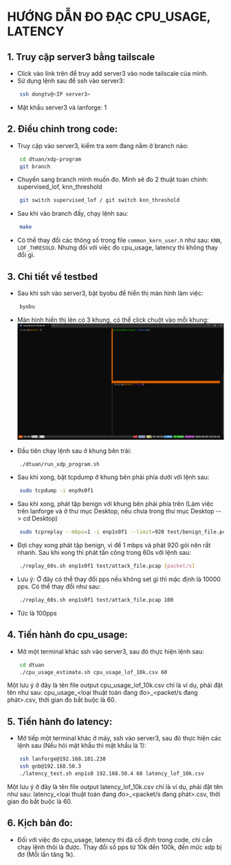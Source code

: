 # HƯỚNG DẪN ĐO ĐẠC CPU_USAGE, LATENCY
## 1. Truy cập server3 bằng tailscale
- Click vào link trên để truy add server3 vào node tailscale của mình.
- Sử dụng lệnh sau để ssh vào server3: 
```bash
    ssh dongtv@<IP server3>
```
- Mật khẩu server3 và lanforge: 1

## 2. Điều chỉnh trong code:
- Truy cập vào server3, kiểm tra xem đang nằm ở branch nào:
```bash
    cd dtuan/xdp-program
    git branch
```
- Chuyển sang branch mình muốn đo. Mình sẽ đo 2 thuật toán chính: supervised_lof, knn_threshold
```bash
    git switch supervised_lof / git switch knn_threshold
```
- Sau khi vào branch đấy, chạy lệnh sau:
```bash
    make
```
- Có thể thay đổi các thông số trong file `common_kern_user.h` như sau: `KNN`, `LOF_THRESOLD`. Nhưng đối với việc đo cpu_usage, latency thì không thay đổi gì.

## 3. Chi tiết về testbed
- Sau khi ssh vào server3, bật byobu để hiển thị màn hình làm việc:
```bash
    byobu
```
- Màn hình hiển thị lên có 3 khung, có thể click chuột vào mỗi khung: 
![Image 1](img/Image1.png)

- Đầu tiên chạy lệnh sau ở khung bên trái:
```bash
    ./dtuan/run_xdp_program.sh
```
- Sau khi xong, bật tcpdump ở khung bên phải phía dưới với lệnh sau:
```bash
    sudo tcpdump -i enp9s0f1
```
- Sau khi xong, phát tập benign với khung bên phải phía trên (Làm việc trên lanforge và ở thư mục Desktop, nếu chưa trong thư mục Desktop --> cd Desktop)
```bash
    sudo tcpreplay --mbps=1 -i enp1s0f1 --limit=920 test/benign_file.pcap
```
- Đợi chạy xong phát tập benign, vì để 1 mbps và phát 920 gói nên rất nhanh. Sau khi xong thì phát tấn công trong 60s với lệnh sau:
```bash
    ./replay_60s.sh enp1s0f1 test/attack_file.pcap [packet/s]
```
- Lưu ý: Ở đây có thể thay đổi pps nếu không set gì thì mặc định là 10000 pps. Có thể thay đổi như sau:
```bash
    ./replay_60s.sh enp1s0f1 test/attack_file.pcap 100
```
- Tức là 100pps
## 4. Tiến hành đo cpu_usage:
- Mở một terminal khác ssh vào server3, sau đó thực hiện lệnh sau:
```bash
    cd dtuan
    ./cpu_usage_estimate.sh cpu_usage_lof_10k.csv 60
```
Một lưu ý ở đây là tên file output cpu_usage_lof_10k.csv chỉ là ví dụ, phải đặt tên như sau: cpu_usage_<loại thuật toán đang đo>_<packet/s đang phát>.csv, thời gian đo bắt buộc là 60.

## 5. Tiến hành đo latency:
- Mở tiếp một terminal khác ở máy, ssh vào server3, sau đó thực hiện các lệnh sau (Nếu hỏi mật khẩu thì mật khẩu là 1):
```bash
    ssh lanforge@192.168.101.238
    ssh gnb@192.168.50.3
    ./latency_test.sh enp1s0 192.168.50.4 60 latency_lof_10k.csv
```
Một lưu ý ở đây là tên file output latency_lof_10k.csv chỉ là ví dụ, phải đặt tên như sau: latency_<loại thuật toán đang đo>_<packet/s đang phát>.csv, thời gian đo bắt buộc là 60.

## 6. Kịch bản đo:
- Đối với việc đo cpu_usage, latency thì đã cố định trong code, chỉ cần chạy lệnh thôi là được. Thay đổi số pps từ 10k đến 100k, đến mức xdp bị đơ (Mỗi lần tăng 1k).
